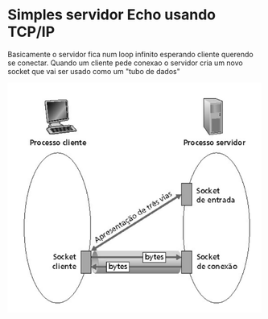# Simples servidor Echo usando TCP/IP
 Basicamente o servidor fica num loop infinito esperando cliente querendo se conectar.
 Quando um cliente pede conexao o servidor cria um novo socket que vai ser usado como um "tubo de dados"

![pic](pic.png)
